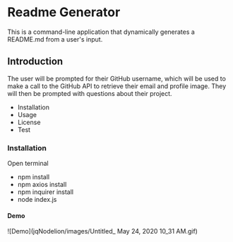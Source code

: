 # Readme Generator
This is a command-line application that dynamically generates a README.md from a user's input.
## Introduction
The user will be prompted for their GitHub username, which will be used to make a call to the GitHub API to retrieve their email and profile image. They will then be prompted with questions about their project.
- Installation
- Usage
- License
- Test
### Installation
Open terminal 
- npm install 
- npm axios install
- npm inquirer install
- node index.js
#### Demo
![Demo](jqNodelion/images/Untitled_ May 24, 2020 10_31 AM.gif)
